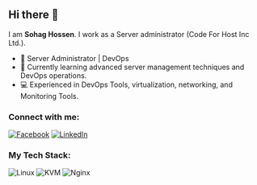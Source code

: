 ## Hi there 👋
I am **Sohag Hossen**. I work as a Server administrator (Code For Host Inc Ltd.).


- 🔧 Server Administrator | DevOps
- 🌱 Currently learning advanced server management techniques and DevOps operations.
- 💻 Experienced in DevOps Tools, virtualization, networking, and Monitoring Tools.

### Connect with me:
[![Facebook](https://img.shields.io/badge/Facebook-1877F2?logo=facebook&logoColor=white)](https://www.facebook.com/shuhagsr)
[![LinkedIn](https://img.shields.io/badge/LinkedIn-blue?logo=linkedin)](https://www.linkedin.com/in/sohag-hossen041098/)


### My Tech Stack:
![Linux](https://img.shields.io/badge/Linux-FCC624?logo=linux&logoColor=black)
![KVM](https://img.shields.io/badge/KVM-green)
![Nginx](https://img.shields.io/badge/Nginx-blue)


